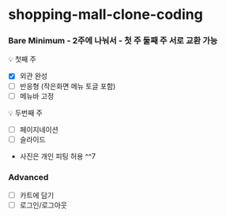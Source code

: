 # shopping-mall-clone-coding

### Bare Minimum - 2주에 나눠서 - 첫 주 둘째 주 서로 교환 가능

<aside>
💡 첫째 주

- [X] 외관 완성
- [ ] 반응형 (작은화면 메뉴 토글 포함)
- [ ] 메뉴바 고정

💡 두번째 주 

- [ ] 페이지네이션
- [ ] 슬라이드
</aside>

- 사진은 개인 피팅 허용 ^^7

### Advanced

- [ ] 카트에 담기
- [ ] 로그인/로그아웃
